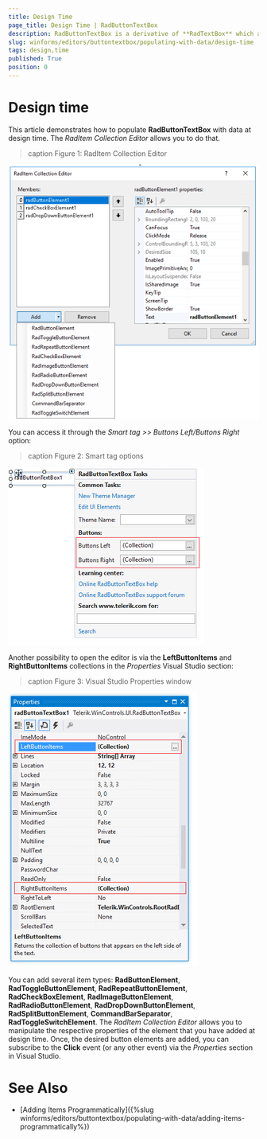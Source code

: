 ```yaml
---
title: Design Time
page_title: Design Time | RadButtonTextBox
description: RadButtonTextBox is a derivative of **RadTextBox** which allows you to embed easily button elements on the left or right side of the text box.
slug: winforms/editors/buttontextbox/populating-with-data/design-time
tags: design,time
published: True
position: 0
---
```


# Design time
 
This article demonstrates how to populate **RadButtonTextBox** with data at design time. The *RadItem Collection Editor* allows you to do that. 

>caption Figure 1: RadItem Collection Editor

![buttontextbox-populating-with-data-design-time 001](images/buttontextbox-populating-with-data-design-time001.png)

You can access it through the *Smart tag >> Buttons Left/Buttons Right* option:

>caption Figure 2: Smart tag options

![buttontextbox-populating-with-data-design-time 002](images/buttontextbox-populating-with-data-design-time002.png)

Another possibility to open the editor is via the **LeftButtonItems** and **RightButtonItems** collections in the *Properties* Visual Studio section:

>caption Figure 3:  Visual Studio Properties window

![buttontextbox-populating-with-data-design-time 003](images/buttontextbox-populating-with-data-design-time003.png)

You can add several item types: **RadButtonElement**, **RadToggleButtonElement**, **RadRepeatButtonElement**, **RadCheckBoxElement**, **RadImageButtonElement**, **RadRadioButtonElement**, **RadDropDownButtonElement**, **RadSplitButtonElement**, **CommandBarSeparator**, **RadToggleSwitchElement**. The *RadItem Collection Editor* allows you to manipulate the respective properties of the element that you have added at design time. Once, the desired button elements are added, you can subscribe to the **Click** event (or any other event) via the *Properties* section in Visual Studio. 

# See Also

* [Adding Items Programmatically]({%slug winforms/editors/buttontextbox/populating-with-data/adding-items-programmatically%})